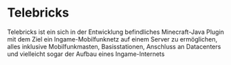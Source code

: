 # Telebricks
Telebricks ist ein sich in der Entwicklung befindliches Minecraft-Java Plugin mit dem Ziel ein Ingame-Mobilfunknetz auf einem Server zu ermöglichen, alles inklusive Mobilfunkmasten, Basisstationen, Anschluss an Datacenters und vielleicht sogar der Aufbau eines Ingame-Internets
